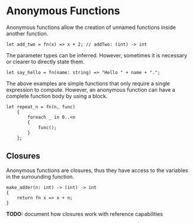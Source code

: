 # Anonymous Functions

Anonymous functions allow the creation of unnamed functions inside another function.

```azoth
let add_two = fn(x) => x + 2; // addTwo: (int) -> int
```

The parameter types can be inferred. However, sometimes it is necessary or clearer to directly state them.

```azoth
let say_hello = fn(name: string) => "Hello " + name + ".";
```

The above examples are simple functions that only require a single expression to compute. However, an anonymous function can have a complete function body by using a block.

```azoth
let repeat_n = fn(n, func)
    {
        foreach _ in 0..<n
        {
            func();
        }
    };
```

## Closures

Anonymous functions are closures, thus they have access to the variables in the surrounding function.

```azoth
make_adder(n: int) -> (int) -> int
{
    return fn x => x + n;
}
```

**TODO:** document how closures work with reference capabilities
